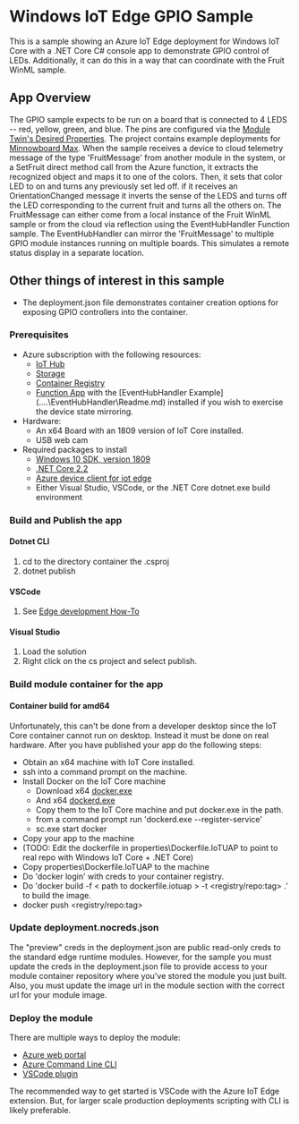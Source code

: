 # Windows IoT Edge GPIO Sample

This is a sample showing an Azure IoT Edge deployment for Windows IoT Core with a .NET Core C# console app to demonstrate GPIO control of LEDs.  Additionally, it can do this in a way that can coordinate with the Fruit WinML sample.

## App Overview

The GPIO sample expects to be run on a board that is connected to 4 LEDS -- red, yellow, green, and blue.  The pins are configured via the [Module Twin's Desired Properties](https://docs.microsoft.com/en-us/azure/iot-hub/iot-hub-devguide-module-twins).  The project contains example deployments for [Minnowboard Max](https://minnowboard.org/).
When the sample receives a device to cloud telemetry message of the type 'FruitMessage' from another module in the system, or a SetFruit direct method call from the Azure function, it extracts the recognized object and maps it to one of the colors.  Then, it sets that color LED to on and turns any previously set led off.
if it receives an OrientationChanged message it inverts the sense of the LEDS and turns off the LED corresponding to the current fruit and turns all the others on.
The FruitMessage can either come from a local instance of the Fruit WinML sample or from the cloud via reflection using the EventHubHandler Function sample.
The EventHubHandler can mirror the 'FruitMessage' to multiple GPIO module instances running on multiple boards.  This simulates a remote status display in a separate location.

## Other things of interest in this sample

* The deployment.json file demonstrates container creation options for exposing GPIO controllers into the container.

### Prerequisites

* Azure subscription with the following resources:
    * [IoT Hub](https://docs.microsoft.com/en-us/azure/iot-hub/iot-hub-create-through-portal)
    * [Storage](https://docs.microsoft.com/en-us/azure/storage/common/storage-quickstart-create-account)
    * [Container Registry](https://docs.microsoft.com/en-us/azure/container-registry/container-registry-get-started-portal)
    * [Function App]() with the [EventHubHandler Example] (..\..\EventHubHandler\Readme.md) installed if you wish to exercise the device state mirroring.
* Hardware:
    * An x64 Board with an 1809 version of IoT Core installed.
    * USB web cam
* Required packages to install
    * [Windows 10 SDK, version 1809](https://developer.microsoft.com/en-us/windows/downloads/sdk-archive)
    * [.NET Core 2.2](https://dotnet.microsoft.com/download/dotnet-core/2.2)
    * [Azure device client for iot edge](https://docs.microsoft.com/en-us/azure/iot-hub/iot-hub-devguide-sdks)
    * Either Visual Studio, VSCode, or the .NET Core dotnet.exe build environment

### Build and Publish the app

#### Dotnet CLI

1. cd to the directory container the .csproj
2. dotnet publish

#### VSCode

1. See [Edge development How-To](https://docs.microsoft.com/en-us/azure/iot-edge/how-to-develop-csharp-module)

#### Visual Studio

1. Load the solution
2. Right click on the cs project and select publish.  

### Build module container for the app

#### Container build for amd64

Unfortunately, this can't be done from a developer desktop since the IoT Core container cannot run on desktop.  Instead it must be done on real hardware.  After you have published your app do the following steps:

* Obtain an x64 machine with IoT Core installed.
* ssh into a command prompt on the machine.
* Install Docker on the IoT Core machine
    * Download x64 [docker.exe](https://master.mobyproject.org/windows/x86_64/docker.exe) 
    * And x64 [dockerd.exe](https://master.mobyproject.org/windows/x86_64/dockerd.exe)
    * Copy them to the IoT Core machine and put docker.exe in the path.
    * from a command prompt run 'dockerd.exe --register-service'
    * sc.exe start docker
* Copy your app to the machine
* (TODO: Edit the dockerfile in properties\Dockerfile.IoTUAP to point to real repo with Windows IoT Core + .NET Core)
* Copy properties\Dockerfile.IoTUAP to the machine
* Do 'docker login' with creds to your container registry.
* Do 'docker build -f < path to dockerfile.iotuap > -t <registry/repo:tag> .' to build the image.
* docker push  <registry/repo:tag>

### Update deployment.nocreds.json

The "preview" creds in the deployment.json are public read-only creds to the standard edge runtime modules.  However, for the sample you must update the creds in the deployment.json file to provide access to your module container repository where you've stored the module you just built. Also, you must update the image url in the module section with the correct url for your module image.

### Deploy the module

There are multiple ways to deploy the module:

* [Azure web portal](https://docs.microsoft.com/en-us/azure/iot-edge/how-to-deploy-modules-portal)
* [Azure Command Line CLI](https://docs.microsoft.com/en-us/azure/iot-edge/how-to-deploy-modules-cli)
* [VSCode plugin](https://docs.microsoft.com/en-us/azure/iot-edge/how-to-deploy-modules-VSCode)

The recommended way to get started is VSCode with the Azure IoT Edge extension. But, for larger scale production deployments scripting with CLI is likely preferable.
